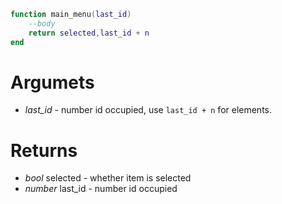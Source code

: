 ``` lua
function main_menu(last_id)
    --body
    return selected,last_id + n
end
```
# Argumets
- *last_id* - number id occupied, use ```last_id + n``` for elements.

# Returns
- *bool* selected - whether item is selected
- *number* last_id - number id occupied
